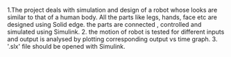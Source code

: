 1.The project deals with simulation and design of a robot whose looks are similar to that of a human body. All the parts like legs, hands, face etc
are designed using Solid edge. the parts are connected , controlled and simulated using Simulink.
2. the motion of robot is tested for different inputs and output is analysed by plotting corresponding output vs time graph.
3. '.slx' file should be opened with Simulink.

